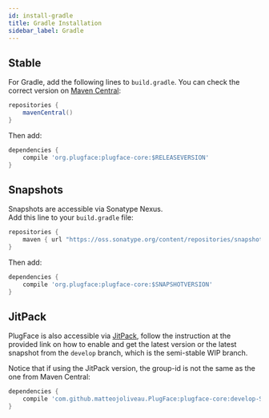 ```yaml
---
id: install-gradle
title: Gradle Installation
sidebar_label: Gradle
---
```

## Stable

For Gradle, add the following lines to `build.gradle`. You can check the correct version on [Maven Central](http://mvnrepository.com/artifact/org.plugface):

```groovy
repositories {
    mavenCentral()
}
```
Then add:

```groovy
dependencies {
    compile 'org.plugface:plugface-core:$RELEASEVERSION'
}
```

## Snapshots
Snapshots are accessible via Sonatype Nexus.  
Add this line to your `build.gradle` file:

```groovy
repositories {
    maven { url "https://oss.sonatype.org/content/repositories/snapshots" }
}
```
Then add:

```groovy
dependencies {
    compile 'org.plugface:plugface-core:$SNAPSHOTVERSION'
}
```
  
## JitPack

PlugFace is also accessible via [JitPack](https://jitpack.io/#matteojoliveau/PlugFace), follow the instruction at the provided link
on how to enable and get the latest version or the latest snapshot from the `develop` branch, which is the semi-stable WIP branch.

Notice that if using the JitPack version, the group-id is not the same as the one from Maven Central:
```groovy
dependencies {
    compile 'com.github.matteojoliveau.PlugFace:plugface-core:develop-SNAPSHOT'
}
```